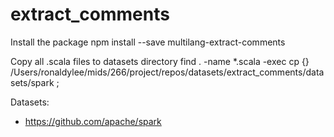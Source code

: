 # extract_comments

Install the package
npm install --save multilang-extract-comments

Copy all .scala files to datasets directory
find . -name \*.scala -exec cp {} /Users/ronaldylee/mids/266/project/repos/datasets/extract_comments/datasets/spark \;

Datasets:
- https://github.com/apache/spark
